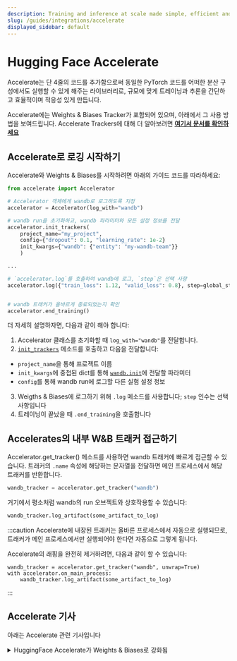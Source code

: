 ```yaml
---
description: Training and inference at scale made simple, efficient and adaptable
slug: /guides/integrations/accelerate
displayed_sidebar: default
---
```


# Hugging Face Accelerate

Accelerate는 단 4줄의 코드를 추가함으로써 동일한 PyTorch 코드를 어떠한 분산 구성에서도 실행할 수 있게 해주는 라이브러리로, 규모에 맞게 트레이닝과 추론을 간단하고 효율적이며 적응성 있게 만듭니다.

Accelerate에는 Weights & Biases Tracker가 포함되어 있으며, 아래에서 그 사용 방법을 보여드립니다. Accelerate Trackers에 대해 더 알아보려면 **[여기서 문서를 확인하세요](https://huggingface.co/docs/accelerate/main/en/usage_guides/tracking)**

## Accelerate로 로깅 시작하기

Accelerate와 Weights & Biases를 시작하려면 아래의 가이드 코드를 따라하세요:

```python
from accelerate import Accelerator

# Accelerator 객체에게 wandb로 로그하도록 지정
accelerator = Accelerator(log_with="wandb")

# wandb run을 초기화하고, wandb 파라미터와 모든 설정 정보를 전달
accelerator.init_trackers(
    project_name="my_project", 
    config={"dropout": 0.1, "learning_rate": 1e-2}
    init_kwargs={"wandb": {"entity": "my-wandb-team"}}
    )

...

# `accelerator.log`를 호출하여 wandb에 로그, `step`은 선택 사항
accelerator.log({"train_loss": 1.12, "valid_loss": 0.8}, step=global_step)


# wandb 트래커가 올바르게 종료되었는지 확인
accelerator.end_training()
```

더 자세히 설명하자면, 다음과 같이 해야 합니다:
1. Accelerator 클래스를 초기화할 때 `log_with="wandb"`를 전달합니다.
2. [`init_trackers`](https://huggingface.co/docs/accelerate/main/en/package_reference/accelerator#accelerate.Accelerator.init_trackers) 메소드를 호출하고 다음을 전달합니다:
- `project_name`을 통해 프로젝트 이름
- `init_kwargs`에 중첩된 dict를 통해 [`wandb.init`](https://docs.wandb.ai/ref/python/init)에 전달할 파라미터
- `config`를 통해 wandb run에 로그할 다른 실험 설정 정보
3. Weigths & Biases에 로그하기 위해 `.log` 메소드를 사용합니다; `step` 인수는 선택 사항입니다
4. 트레이닝이 끝났을 때 `.end_training`을 호출합니다

## Accelerates의 내부 W&B 트래커 접근하기

Accelerator.get_tracker() 메소드를 사용하면 wandb 트래커에 빠르게 접근할 수 있습니다. 트래커의 `.name` 속성에 해당하는 문자열을 전달하면 메인 프로세스에서 해당 트래커를 반환합니다.

```python
wandb_tracker = accelerator.get_tracker("wandb")

```
거기에서 평소처럼 wandb의 run 오브젝트와 상호작용할 수 있습니다:

```python
wandb_tracker.log_artifact(some_artifact_to_log)
```

:::caution
Accelerate에 내장된 트래커는 올바른 프로세스에서 자동으로 실행되므로, 트래커가 메인 프로세스에서만 실행되어야 한다면 자동으로 그렇게 됩니다.

Accelerate의 래핑을 완전히 제거하려면, 다음과 같이 할 수 있습니다:

```
wandb_tracker = accelerator.get_tracker("wandb", unwrap=True)
with accelerator.on_main_process:
    wandb_tracker.log_artifact(some_artifact_to_log)
```
:::

## Accelerate 기사
아래는 Accelerate 관련 기사입니다

<details>

<summary>HuggingFace Accelerate가 Weights & Biases로 강화됨</summary>

* 이 기사에서는 HuggingFace Accelerate가 제공하는 것과 분산 트레이닝과 평가를 수행하는 것이 얼마나 간단한지, 그리고 Weights & Biases에 결과를 로깅하는 방법을 살펴봅니다.

전체 리포트를 [여기서 읽어보세요](https://wandb.ai/gladiator/HF%20Accelerate%20+%20W&B/reports/Hugging-Face-Accelerate-Super-Charged-with-Weights-Biases--VmlldzoyNzk3MDUx?utm_source=docs&utm_medium=docs&utm_campaign=accelerate-docs).
</details>